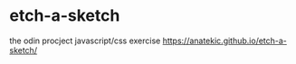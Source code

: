 # etch-a-sketch
the odin procject javascript/css exercise
https://anatekic.github.io/etch-a-sketch/

